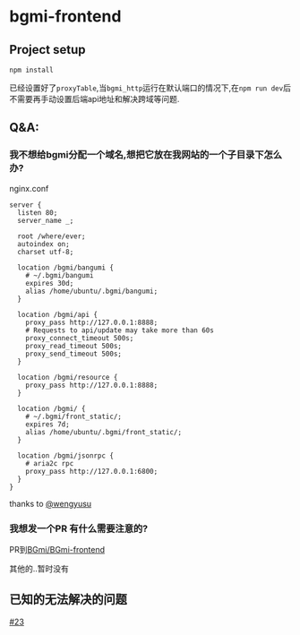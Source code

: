 # bgmi-frontend

## Project setup
```
npm install
```
已经设置好了`proxyTable`,当`bgmi_http`运行在默认端口的情况下,在`npm run dev`后不需要再手动设置后端api地址和解决跨域等问题.


## Q&A:

### 我不想给bgmi分配一个域名,想把它放在我网站的一个子目录下怎么办?

nginx.conf
```
server {
  listen 80;
  server_name _;

  root /where/ever;
  autoindex on;
  charset utf-8;

  location /bgmi/bangumi {
    # ~/.bgmi/bangumi
    expires 30d;
    alias /home/ubuntu/.bgmi/bangumi;
  }

  location /bgmi/api {
    proxy_pass http://127.0.0.1:8888;
    # Requests to api/update may take more than 60s
    proxy_connect_timeout 500s;
    proxy_read_timeout 500s;
    proxy_send_timeout 500s;
  }

  location /bgmi/resource {
    proxy_pass http://127.0.0.1:8888;
  }

  location /bgmi/ {
    # ~/.bgmi/front_static/;
    expires 7d;
    alias /home/ubuntu/.bgmi/front_static/;
  }

  location /bgmi/jsonrpc {
    # aria2c rpc
    proxy_pass http://127.0.0.1:6800;
  }
}
```
 thanks to [@wengyusu](https://github.com/wengyusu)

### 我想发一个PR 有什么需要注意的?

PR到[BGmi/BGmi-frontend](https://github.com/BGmi/BGmi-frontend)

其他的..暂时没有

## 已知的无法解决的问题

[#23](https://github.com/BGmi/BGmi-frontend/issues/23)
